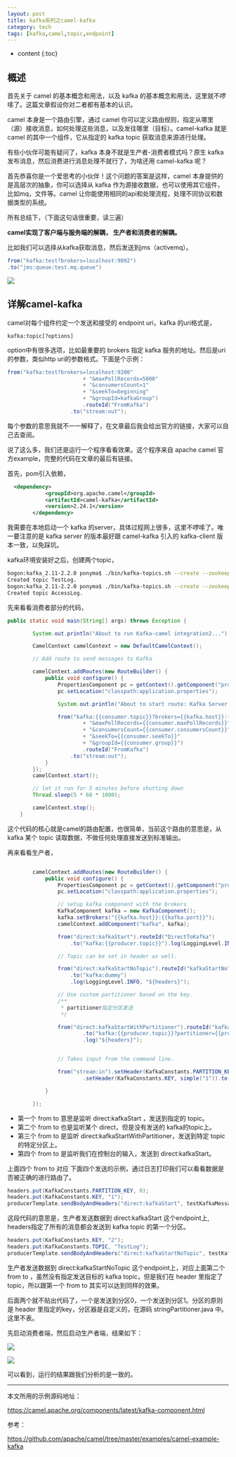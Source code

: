 ```yaml
---
layout: post
title: kafka系列之camel-kafka
category: tech
tags: [kafka,camel,topic,endpoint]
---
```


* content
{:toc}

## 概述

首先关于 camel 的基本概念和用法，以及 kafka 的基本概念和用法，这里就不啰嗦了。这篇文章假设你对二者都有基本的认识。

camel 本身是一个路由引擎，通过 camel 你可以定义路由规则，指定从哪里（源）接收消息，如何处理这些消息，以及发往哪里（目标）。camel-kafka 就是 camel 的其中一个组件，它从指定的 kafka topic 获取消息来源进行处理。

有些小伙伴可能有疑问了，kafka 本身不就是生产者-消费者模式吗？原生 kafka 发布消息，然后消费进行消息处理不就行了，为啥还用 camel-kafka 呢？

首先恭喜你是一个爱思考的小伙伴！这个问题的答案是这样，camel 本身提供的是高层次的抽象，你可以选择从 kafka 作为源接收数据，也可以使用其它组件，比如mq，文件等。camel 让你能使用相同的api和处理流程，处理不同协议和数据类型的系统。

所有总结下，（下面这句话很重要，读三遍）

**camel实现了客户端与服务端的解耦， 生产者和消费者的解耦。**

比如我们可以选择从kafka获取消息，然后发送到jms（activemq）。

```java
from("kafka:test?brokers=localhost:9092")
.to("jms:queue:test.mq.queue")
```

![](http://pony-maggie.github.io/assets/images/2019/tech/10/camel-kafka/1.png)

## 详解camel-kafka

camel对每个组件约定一个发送和接受的 endpoint uri，kafka 的uri格式是，
```
kafka:topic[?options]
```

option中有很多选项，比如最重要的 brokers 指定 kafka 服务的地址。然后是uri的参数，类似http uri的参数格式。下面是个示例：
```java
from("kafka:test?brokers=localhost:9200"
                        + "&maxPollRecords=5000"
                        + "&consumersCount=1"
                        + "&seekTo=beginning"
                        + "&groupId=kafkaGroup")
                        .routeId("FromKafka")
                    .to("stream:out");
```
每个参数的意思我就不一一解释了，在文章最后我会给出官方的链接，大家可以自己去查阅。


说了这么多，我们还是运行一个程序看看效果。这个程序来自 apache camel 官方example，完整的代码在文章的最后有链接。

首先，pom引入依赖，

```xml
  <dependency>
            <groupId>org.apache.camel</groupId>
            <artifactId>camel-kafka</artifactId>
            <version>2.24.1</version>
        </dependency>
```


我需要在本地启动一个 kafka 的server，具体过程网上很多，这里不啰嗦了。唯一要注意的是 kafka server 的版本最好跟 camel-kafka 引入的 kafka-client 版本一致，以免踩坑。

kafka环境安装好之后，创建两个topic，

```bash
bogon:kafka_2.11-2.2.0 ponyma$ ./bin/kafka-topics.sh --create --zookeeper localhost:2181 --replication-factor 1 --partitions 2 --topic TestLog
Created topic TestLog.
bogon:kafka_2.11-2.2.0 ponyma$ ./bin/kafka-topics.sh --create --zookeeper localhost:2181 --replication-factor 1 --partitions 1 --topic AccessLog
Created topic AccessLog.
```

先来看看消费者部分的代码，

```java
public static void main(String[] args) throws Exception {

        System.out.println("About to run Kafka-camel integration2...");

        CamelContext camelContext = new DefaultCamelContext();

        // Add route to send messages to Kafka

        camelContext.addRoutes(new RouteBuilder() {
            public void configure() {
                PropertiesComponent pc = getContext().getComponent("properties", PropertiesComponent.class);
                pc.setLocation("classpath:application.properties");

                System.out.println("About to start route: Kafka Server -> Log ");

                from("kafka:{{consumer.topic}}?brokers={{kafka.host}}:{{kafka.port}}"
                        + "&maxPollRecords={{consumer.maxPollRecords}}"
                        + "&consumersCount={{consumer.consumersCount}}"
                        + "&seekTo={{consumer.seekTo}}"
                        + "&groupId={{consumer.group}}")
                        .routeId("FromKafka")
                    .to("stream:out");
            }
        });
        camelContext.start();

        // let it run for 5 minutes before shutting down
        Thread.sleep(5 * 60 * 1000);

        camelContext.stop();
    }
```

这个代码的核心就是camel的路由配置，也很简单，当前这个路由的意思是，从 kafka 某个 topic 读取数据，不做任何处理直接发送到标准输出。

再来看看生产者，
```java

        camelContext.addRoutes(new RouteBuilder() {
            public void configure() {
                PropertiesComponent pc = getContext().getComponent("properties", PropertiesComponent.class);
                pc.setLocation("classpath:application.properties");

                // setup kafka component with the brokers
                KafkaComponent kafka = new KafkaComponent();
                kafka.setBrokers("{{kafka.host}}:{{kafka.port}}");
                camelContext.addComponent("kafka", kafka);

                from("direct:kafkaStart").routeId("DirectToKafka")
                    .to("kafka:{{producer.topic}}").log(LoggingLevel.INFO, "${headers}");

                // Topic can be set in header as well.

                from("direct:kafkaStartNoTopic").routeId("kafkaStartNoTopic")
                    .to("kafka:dummy")
                    .log(LoggingLevel.INFO, "${headers}");

                // Use custom partitioner based on the key.
                /**
                 * partitioner指定分区发送
                 */

                from("direct:kafkaStartWithPartitioner").routeId("kafkaStartWithPartitioner")
                        .to("kafka:{{producer.topic}}?partitioner={{producer.partitioner}}")
                        .log("${headers}");


                // Takes input from the command line.

                from("stream:in").setHeader(KafkaConstants.PARTITION_KEY, simple("0"))
                        .setHeader(KafkaConstants.KEY, simple("1")).to("direct:kafkaStart");

            }

        });
```

* 第一个 from to 意思是监听 direct:kafkaStart ，发送到指定的 topic。
* 第二个 from to 也是监听某个 direct，但是没有发送的 kafka的topic上。
* 第三个 from to 是监听 direct:kafkaStartWithPartitioner，发送到特定 topic 的特定分区上。
* 第四个 from to 是监听我们在控制台的输入，发送到 direct:kafkaStart。

上面四个 from to 对应 下面四个发送的示例，通过日志打印我们可以看看数据是否被正确的进行路由了。

```java
headers.put(KafkaConstants.PARTITION_KEY, 0);
headers.put(KafkaConstants.KEY, "1");
producerTemplate.sendBodyAndHeaders("direct:kafkaStart", testKafkaMessage, headers);
```
这段代码的意思是，生产者发送数据到 direct:kafkaStart 这个endpoint上, headers指定了所有的消息都会发送到 kafka topic 的第一个分区。

```java
headers.put(KafkaConstants.KEY, "2");
headers.put(KafkaConstants.TOPIC, "TestLog");
producerTemplate.sendBodyAndHeaders("direct:kafkaStartNoTopic", testKafkaMessage, headers);
```
生产者发送数据到 direct:kafkaStartNoTopic 这个endpoint上，对应上面第二个 from to ，虽然没有指定发送目标的 kafka topic，但是我们在 header 里指定了 topic，所以跟第一个 from to 其实可以达到同样的效果。

后面两个就不贴出代码了，一个是发送到分区0，一个发送到分区1。分区的原则是 header 里指定的key，分区器是自定义的，在源码 stringPartitioner.java 中。这里不表。

先启动消费者端，然后启动生产者端，结果如下：

![](http://pony-maggie.github.io/assets/images/2019/tech/10/camel-kafka/2.png)

![](http://pony-maggie.github.io/assets/images/2019/tech/10/camel-kafka/3.png)

可以看到，运行的结果跟我们分析的是一致的。


-----

本文所用的示例源码地址：

https://camel.apache.org/components/latest/kafka-component.html

参考：

https://github.com/apache/camel/tree/master/examples/camel-example-kafka